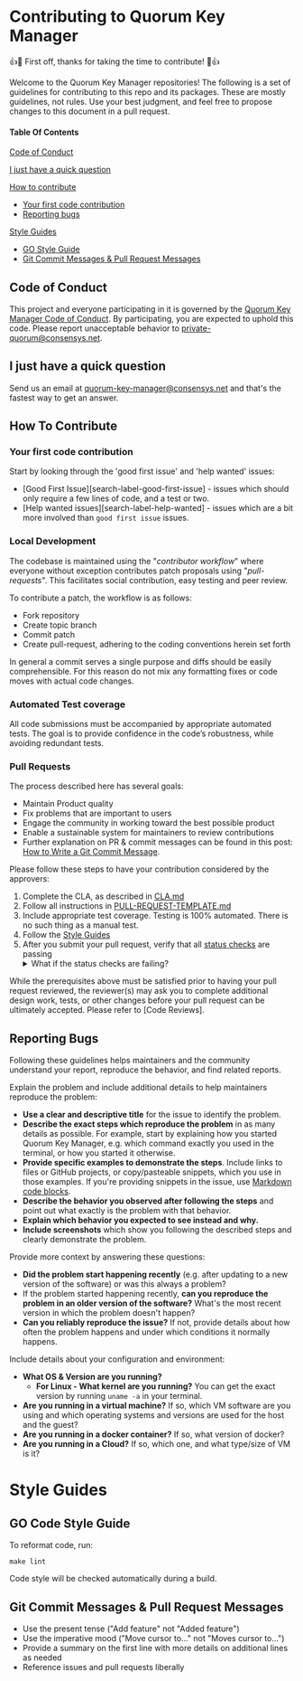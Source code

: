 # Contributing to Quorum Key Manager

:+1::tada: First off, thanks for taking the time to contribute! :tada::+1:

Welcome to the Quorum Key Manager repositories! The following is a set of guidelines for contributing to this repo and its packages. These are mostly guidelines, not rules. Use your best judgment, and feel free to propose changes to this document in a pull request.

#### Table Of Contents

[Code of Conduct](#code-of-conduct)

[I just have a quick question](#i-just-have-a-quick-question)

[How to contribute](#how-to-contribute)

- [Your first code contribution](#your-first-code-contribution)
- [Reporting bugs](#reporting-bugs)

[Style Guides](#style-guides)

- [GO Style Guide](#GO-code-style-guide)
- [Git Commit Messages & Pull Request Messages](#git-commit-messages--pull-request-messages)

## Code of Conduct

This project and everyone participating in it is governed by the [Quorum Key Manager Code of Conduct](CODE-OF-CONDUCT.md). By participating, you are expected to uphold this code. Please report unacceptable behavior to [private-quorum@consensys.net].

## I just have a quick question

Send us an email at [quorum-key-manager@consensys.net](mailto:quorum-key-manager@consensys.net) and that's the fastest way to get an answer.

## How To Contribute

### Your first code contribution

Start by looking through the 'good first issue' and 'help wanted' issues:

- [Good First Issue][search-label-good-first-issue] - issues which should only require a few lines of code, and a test or two.
- [Help wanted issues][search-label-help-wanted] - issues which are a bit more involved than `good first issue` issues.

### Local Development

The codebase is maintained using the "_contributor workflow_" where everyone without exception contributes patch proposals using "_pull-requests_". This facilitates social contribution, easy testing and peer review.

To contribute a patch, the workflow is as follows:

- Fork repository
- Create topic branch
- Commit patch
- Create pull-request, adhering to the coding conventions herein set forth

In general a commit serves a single purpose and diffs should be easily comprehensible. For this reason do not mix any formatting fixes or code moves with actual code changes.

### Automated Test coverage

All code submissions must be accompanied by appropriate automated tests. The goal is to provide confidence in the code’s robustness, while avoiding redundant tests.

### Pull Requests

The process described here has several goals:

- Maintain Product quality
- Fix problems that are important to users
- Engage the community in working toward the best possible product
- Enable a sustainable system for maintainers to review contributions
- Further explanation on PR & commit messages can be found in this post: [How to Write a Git Commit Message](https://chris.beams.io/posts/git-commit/).

Please follow these steps to have your contribution considered by the approvers:

1. Complete the CLA, as described in [CLA.md]
2. Follow all instructions in [PULL-REQUEST-TEMPLATE.md](.github/pull_request_template.md)
3. Include appropriate test coverage. Testing is 100% automated. There is no such thing as a manual test.
4. Follow the [Style Guides](#style-guides)
5. After you submit your pull request, verify that all [status checks](https://help.github.com/articles/about-status-checks/) are passing <details><summary>What if the status checks are failing?</summary>If a status check is failing, and you believe that the failure is unrelated to your change, please leave a comment on the pull request explaining why you believe the failure is unrelated. A maintainer will re-run the status check for you. If we conclude that the failure was a false positive, then we will open an issue to track that problem with our status check suite.</details>

While the prerequisites above must be satisfied prior to having your pull request reviewed, the reviewer(s) may ask you to complete additional design work, tests, or other changes before your pull request can be ultimately accepted. Please refer to [Code Reviews].

## Reporting Bugs

Following these guidelines helps maintainers and the community understand your report, reproduce the behavior, and find related reports.

Explain the problem and include additional details to help maintainers reproduce the problem:

- **Use a clear and descriptive title** for the issue to identify the problem.
- **Describe the exact steps which reproduce the problem** in as many details as possible. For example, start by explaining how you started Quorum Key Manager, e.g. which command exactly you used in the terminal, or how you started it otherwise.
- **Provide specific examples to demonstrate the steps**. Include links to files or GitHub projects, or copy/pasteable snippets, which you use in those examples. If you're providing snippets in the issue, use [Markdown code blocks](https://help.github.com/articles/markdown-basics/#multiple-lines).
- **Describe the behavior you observed after following the steps** and point out what exactly is the problem with that behavior.
- **Explain which behavior you expected to see instead and why.**
- **Include screenshots** which show you following the described steps and clearly demonstrate the problem.

Provide more context by answering these questions:

- **Did the problem start happening recently** (e.g. after updating to a new version of the software) or was this always a problem?
- If the problem started happening recently, **can you reproduce the problem in an older version of the software?** What's the most recent version in which the problem doesn't happen?
- **Can you reliably reproduce the issue?** If not, provide details about how often the problem happens and under which conditions it normally happens.

Include details about your configuration and environment:

- **What OS & Version are you running?**
  - **For Linux - What kernel are you running?** You can get the exact version by running `uname -a` in your terminal.
- **Are you running in a virtual machine?** If so, which VM software are you using and which operating systems and versions are used for the host and the guest?
- **Are you running in a docker container?** If so, what version of docker?
- **Are you running in a Cloud?** If so, which one, and what type/size of VM is it?

# Style Guides

## GO Code Style Guide

To reformat code, run:

```
make lint
```

Code style will be checked automatically during a build.

## Git Commit Messages & Pull Request Messages

- Use the present tense ("Add feature" not "Added feature")
- Use the imperative mood ("Move cursor to..." not "Moves cursor to...")
- Provide a summary on the first line with more details on additional lines as needed
- Reference issues and pull requests liberally

[private-quorum@consensys.net]: mailto:private-quorum@consensys.net
[cla.md]: /CLA.md
